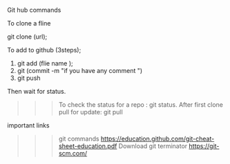 

Git hub commands 

To clone a fline 

git clone (url);

To add to github (3steps);
 1. git add (flie name );
 2. git (commit -m "if you have any comment ")
 3. git push 
 
 Then wait for status. 
 
>>>  To check the status for a repo : git status. 
>>> After first clone pull for update: git pull


important links 

>>> git commands https://education.github.com/git-cheat-sheet-education.pdf
>>> Download git terminator https://git-scm.com/